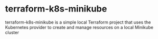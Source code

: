 # terraform-k8s-minikube
terraform-k8s-minikube is a simple local Terraform project that uses the Kubernetes provider to create and manage resources on a local Minikube cluster
